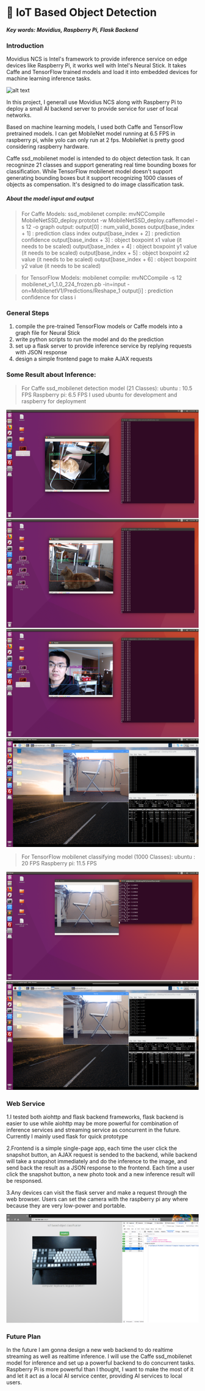 #  IoT Based Object Detection 

#### *Key words:  Movidius, Raspberry Pi, Flask Backend*

### Introduction
Movidius NCS is Intel's framework to provide inference service on edge devices like Raspberry Pi, it works well with Intel's Neural Stick.
It takes Caffe and TensorFlow trained models and load it into embedded devices for machine learning inference tasks.

![alt text](https://cdn-images-1.medium.com/max/1600/1*sPZNuScv3C93RsCfONjWUg.jpeg)

In this project, I generall use Movidius NCS along with Raspberry Pi to  deploy a small AI backend server to provide service for user of local networks.

Based on machine learning models, I used both Caffe and TensorFlow pretrained models. I can get MobileNet model running at 6.5 FPS in raspberry pi, while yolo can only run at 2 fps. MobileNet is pretty good considering raspberry hardware.

Caffe ssd_mobilenet model is intended to do object detection task. It can recogninze 21 classes and support generating real time bounding boxes for classification. While TensorFlow  mobilenet model doesn't support generating bounding boxes but it support recognizing 1000 classes of objects as compensation. It's designed to do image classification task. 


##### About the model input and output
>For Caffe Models: ssd_mobilenet
compile:
mvNCCompile MobileNetSSD_deploy.prototxt -w MobileNetSSD_deploy.caffemodel  -s 12 -o graph
output:
output[0] :  num_valid_boxes
output[base_index + 1] : prediction class index
output[base_index + 2] : prediction confidence
output[base_index + 3] : object boxpoint x1 value (it needs to be scaled)
output[base_index + 4] : object boxpoint y1 value (it needs to be scaled)
output[base_index + 5] : object boxpoint x2 value (it needs to be scaled)
output[base_index + 6] : object boxpoint y2 value (it needs to be scaled)


>for TensorFlow Models: mobilenet
compile:
mvNCCompile -s 12 mobilenet_v1_1.0_224_frozen.pb  -in=input -on=MobilenetV1/Predictions/Reshape_1
output[i] : prediction confidence for class i



### General Steps 

1. compile the pre-trained TensorFlow models or Caffe models into a graph file for Neural Stick
2. write python scripts to run the model and do the prediction
3. set up a flask server to provide inference service by replying requests with JSON response
4. design a simple frontend page to make AJAX requests  


### Some Result about Inference:

>For Caffe ssd_mobilenet detection model (21 Classes):
ubuntu : 10.5 FPS
Raspberry pi: 6.5 FPS
I used ubuntu for development and raspberry for deployment

![alt text](https://github.com/liu578/MovidiusNCS/blob/master/caffe/results/Screenshot%20from%202018-12-05%2015-19-14.png?raw=true)
![alt text](https://github.com/liu578/MovidiusNCS/blob/master/caffe/results/Screenshot%20from%202018-12-05%2015-35-30.png?raw=true)
![alt text](https://github.com/liu578/MovidiusNCS/blob/master/caffe/results/Screenshot%20from%202018-12-05%2015-27-16.png?raw=true)
![alt text](https://github.com/liu578/MovidiusNCS/blob/master/caffe/results/Screenshot%20from%202018-12-06%2013-42-41.png?raw=true)

>For TensorFlow mobilenet classifying model (1000 Classes):
ubuntu : 20 FPS
Raspberry pi: 11.5 FPS

![alt text](https://github.com/liu578/MovidiusNCS/blob/master/tensorflow/results/Screenshot%20from%202018-12-06%2013-54-41.png?raw=true)
![alt text](https://github.com/liu578/MovidiusNCS/blob/master/tensorflow/results/Screenshot%20from%202018-12-06%2013-41-20.png?raw=true)

### Web Service

1.I tested both aiohttp and flask backend frameworks, flask backend is easier to use while aiohttp may be more powerful for combination of inference services and streaming service as concurrent in the future. Currently I mainly used flask for quick prototype

2.Frontend is a simple single-page app, each time the user click the snapshot button, an AJAX request is sended to the backend, while backend will 
take a snapshot immediately and do the inference to the image, and send back the result as a JSON response to the frontend. Each time a user click the snapshot button, a new photo took and a new inference result will be responsed.

3.Any devices can visit the flask server and make a request through the web browser. Users can set the camera with the raspberry pi any where because they are very low-power and portable.

![alt text](https://github.com/liu578/MovidiusNCS/blob/master/tensorflow/results/Screen%20Shot%202019-01-07%20at%203.19.23%20AM.png?raw=true)

### Future Plan
In the future I am gonna design a new web backend to do realtime streaming as well as realtime inference. I will use the Caffe ssd_mobilenet model for inference and set up a powerful backend to do concurrent tasks. Raspberry Pi is more powerful than I thought, I want to make the most of it and let it act as a local AI service center, providing AI services to local users.
